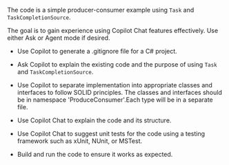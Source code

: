 The code is a simple producer-consumer example using `Task` and `TaskCompletionSource`. 

The goal is to gain experience using Copilot Chat features effectively. Use either Ask or Agent mode if desired.

- Use Copilot to generate a .gitignore file for a C# project.

- Ask Copilot to explain the existing code and the purpose of using `Task` and `TaskCompletionSource`.

- Use Copilot to separate implementation into appropriate classes and interfaces to follow SOLID principles. The classes and interfaces should be in namespace 'ProduceConsumer'.Each type will be in a separate file.

- Use Copilot Chat to explain the code and its structure.

- Use Copilot Chat to suggest unit tests for the code using a testing framework such as xUnit, NUnit, or MSTest.

- Build and run the code to ensure it works as expected.





